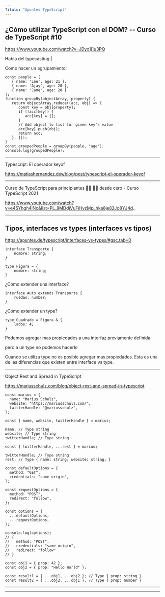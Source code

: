 ```yaml
---
Titulo: "Apuntes TypeScript"
---
```


## ¿Cómo utilizar TypeScript con el DOM? -- Curso de TypeScript #10 ##

https://www.youtube.com/watch?v=JDyo1j1u3PQ

Habla del typecasting:|


Como hacer un agrupamiento:
~~~
const people = [
   { name: 'Lee', age: 21 },
   { name: 'Ajay', age: 20 },
   { name: 'Jane', age: 20 }
];
function groupBy(objectArray, property) {
   return objectArray.reduce((acc, obj) => {
      const key = obj[property];
      if (!acc[key]) {
         acc[key] = [];
      }
      // Add object to list for given key's value
      acc[key].push(obj);
      return acc;
   }, {});
}
const groupedPeople = groupBy(people, 'age');
console.log(groupedPeople);
~~~

___

Typescript: El operador keyof

https://matiashernandez.dev/blog/post/typescript-el-operador-keyof


___

Curso de TypeScript para principiantes 👨‍💻 👩‍💻 desde cero - Curso TypeScript 2021

https://www.youtube.com/watch?v=e45Yhgh4INc&list=PL_9MDdjVuFjHvzMp_hka8je82Jo8YJ4d_



___

## Tipos, interfaces vs types (interfaces vs tipos) ##

https://apuntes.de/typescript/interfaces-vs-types/#gsc.tab=0


~~~
interface Transporte {
    nombre: string;
}

type Figura = {
    nombre: string;
}
~~~

¿Cómo extender una interface?

~~~
interface Auto extends Transporte {
    ruedas: number;
}
~~~

¿Cómo extender un type?

~~~
type Cuadrado = Figura & {
    lados: 4;
}
~~~

Podemos agregar mas propiedades a una interfaz previamente definida


pero a un type no podemos hacerlo

Cuando se utiliza type no es posible agregar mas propiedades. Esta es una de las diferencias que existen entre interface vs type.

___
Object Rest and Spread in TypeScript

https://mariusschulz.com/blog/object-rest-and-spread-in-typescript

~~~
const marius = {
  name: "Marius Schulz",
  website: "https://mariusschulz.com/",
  twitterHandle: "@mariusschulz",
};
~~~




~~~
const { name, website, twitterHandle } = marius;

name; // Type string
website; // Type string
twitterHandle; // Type string
~~~



~~~
const { twitterHandle, ...rest } = marius;

twitterHandle; // Type string
rest; // Type { name: string; website: string; }
~~~


~~~
const defaultOptions = {
  method: "GET",
  credentials: "same-origin",
};

const requestOptions = {
  method: "POST",
  redirect: "follow",
};
~~~


~~~
const options = {
  ...defaultOptions,
  ...requestOptions,
};
~~~



~~~
console.log(options);
// {
//   method: "POST",
//   credentials: "same-origin",
//   redirect: "follow"
// }
~~~



~~~
const obj1 = { prop: 42 };
const obj2 = { prop: "Hello World" };

const result1 = { ...obj1, ...obj2 }; // Type { prop: string }
const result2 = { ...obj2, ...obj1 }; // Type { prop: number }
~~~

___





___